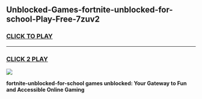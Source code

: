 
## Unblocked-Games-fortnite-unblocked-for-school-Play-Free-7zuv2
<h3>
<a href="https://premium76.site?title=fortnite-unblocked-for-school&ref=18A1">CLICK TO PLAY</a></h3>
<hr>

<h3>
<a href="https://premium76.site?title=fortnite-unblocked-for-school&ref=18A1">CLICK 2 PLAY</a>
  
</h3>

<a href="https://premium76.site?title=fortnite-unblocked-for-school&ref=18A1"><img src="https://clearcache.store/games.png"></a>


**fortnite-unblocked-for-school games unblocked: Your Gateway to Fun and Accessible Online Gaming**

